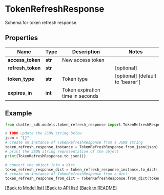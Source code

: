 # TokenRefreshResponse

Schema for token refresh response.

## Properties

Name | Type | Description | Notes
------------ | ------------- | ------------- | -------------
**access_token** | **str** | New access token | 
**refresh_token** | **str** |  | [optional] 
**token_type** | **str** | Token type | [optional] [default to 'bearer']
**expires_in** | **int** | Token expiration time in seconds | 

## Example

```python
from chatter_sdk.models.token_refresh_response import TokenRefreshResponse

# TODO update the JSON string below
json = "{}"
# create an instance of TokenRefreshResponse from a JSON string
token_refresh_response_instance = TokenRefreshResponse.from_json(json)
# print the JSON string representation of the object
print(TokenRefreshResponse.to_json())

# convert the object into a dict
token_refresh_response_dict = token_refresh_response_instance.to_dict()
# create an instance of TokenRefreshResponse from a dict
token_refresh_response_from_dict = TokenRefreshResponse.from_dict(token_refresh_response_dict)
```
[[Back to Model list]](../README.md#documentation-for-models) [[Back to API list]](../README.md#documentation-for-api-endpoints) [[Back to README]](../README.md)


